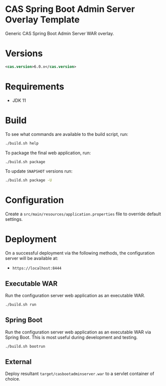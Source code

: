 CAS Spring Boot Admin Server Overlay Template
============================

Generic CAS Spring Boot Admin Server WAR overlay.

# Versions

```xml
<cas.version>6.0.x</cas.version>
```

# Requirements

* JDK 11

# Build

To see what commands are available to the build script, run:

```bash
./build.sh help
```

To package the final web application, run:

```bash
./build.sh package
```

To update `SNAPSHOT` versions run:

```bash
./build.sh package -U
```

# Configuration

Create a `src/main/resources/application.properties` file to override default settings.

# Deployment

On a successful deployment via the following methods, the configuration server will be available at:

* `https://localhost:8444`

## Executable WAR

Run the configuration server web application as an executable WAR.

```bash
./build.sh run
```

## Spring Boot

Run the configuration server web application as an executable WAR via Spring Boot. This is most useful during development and testing.

```bash
./build.sh bootrun
```

## External

Deploy resultant `target/casbootadminserver.war`  to a servlet container of choice.